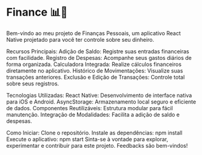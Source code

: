 # Finance 📊💸

Bem-vindo ao meu projeto de Finanças Pessoais, um aplicativo React Native projetado para você ter controle sobre seu dinheiro.

Recursos Principais:
Adição de Saldo: Registre suas entradas financeiras com facilidade.
Registro de Despesas: Acompanhe seus gastos diários de forma organizada.
Calculadora Integrada: Realize cálculos financeiros diretamente no aplicativo.
Histórico de Movimentações: Visualize suas transações anteriores.
Exclusão e Edição de Transações: Controle total sobre seus registros.

Tecnologias Utilizadas:
React Native: Desenvolvimento de interface nativa para iOS e Android.
AsyncStorage: Armazenamento local seguro e eficiente de dados.
Componentes Reutilizáveis: Estrutura modular para fácil manutenção.
Integração de Modalidades: Facilita a adição de saldo e despesas.

Como Iniciar:
Clone o repositório.
Instale as dependências: npm install
Execute o aplicativo: npm start
Sinta-se à vontade para explorar, experimentar e contribuir para este projeto. Feedbacks são bem-vindos!

